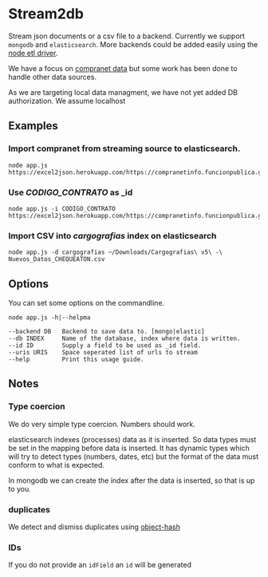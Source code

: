 # Stream2db

Stream json documents or a csv file to a backend.
Currently we support `mongodb` and `elasticsearch`. More
backends could be added easily using the [node etl driver](https://github.com/ZJONSSON/node-etl).

We have a focus on [compranet data](http://gitlab.rindecuentas.org/equipo-qqw/ellison) but
some work has been done to handle other data sources.

As we are targeting local data managment, we have not yet added DB authorization. We assume localhost

## Examples

### Import compranet from streaming source to elasticsearch.

    node app.js https://excel2json.herokuapp.com/https://compranetinfo.funcionpublica.gob.mx/descargas/cnet/Contratos2013.zip

### Use *CODIGO_CONTRATO* as _id

    node app.js -i CODIGO_CONTRATO https://excel2json.herokuapp.com/https://compranetinfo.funcionpublica.gob.mx/descargas/cnet/Contratos2013.zip

### Import CSV into *cargografias* index on elasticsearch

    node app.js -d cargografias ~/Downloads/Cargografias\ v5\ -\ Nuevos_Datos_CHEQUEATON.csv

## Options

You can set some options on the commandline.

    node app.js -h|--helpma

    --backend DB   Backend to save data to. [mongo|elastic]
    --db INDEX     Name of the database, index where data is written.
    --id ID        Supply a field to be used as _id field.
    --uris URIS    Space seperated list of urls to stream
    --help         Print this usage guide.

## Notes

### Type coercion

We do very simple type coercion. Numbers should work.

elasticsearch indexes (processes) data as it is inserted. So data types must be set in the mapping before data is inserted. It has dynamic types which will try to detect types (numbers, dates, etc) but the format of the data must conform to what is expected.

In mongodb we can create the index after the data is inserted, so that is up to you.

### duplicates

We detect and dismiss duplicates using [object-hash](https://github.com/puleos/object-hash)

### IDs

If you do not provide an `idField` an `id` will be generated
